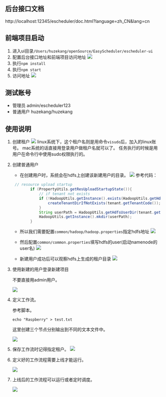 ## 后台接口文档
http://localhost:12345/escheduler/doc.html?language=zh_CN&lang=cn

## 前端项目启动
1. 进入ui目录`/Users/huzekang/openSource/EasyScheduler/escheduler-ui`
2. 配置后台接口地址和前端项目访问地址
 ![](https://i.loli.net/2019/11/10/eitszZf1aTbISno.png)
3. 执行`npm install`
4. 执行`npm start`
5. 访问地址
    ![](https://i.loli.net/2019/11/10/inag34bRoTEX81r.png)

## 测试账号
- 管理员
 admin/escheduler123
- 普通用户
 huzekang/huzekang

## 使用说明
1. 创建租户
    ![](https://i.loli.net/2019/11/18/2rtsb1cLo8V96fk.png)
    linux系统下，这个租户名则是用命令`visudo`后，加入的linux账号。
    mac系统的话直接用登录用户做租户名就可以了。
    任务执行的时候是用用户在命令行中使用sudo权限执行的。
  
2. 创建普通用户
    - 在创建用户时，系统会在hdfs上创建该新建用户的目录。
    ![](https://i.loli.net/2019/11/29/pxI8b9PSAfXTFZi.png)
    参考代码：
    ```java
     // resource upload startup
            if (PropertyUtils.getResUploadStartupState()){
                // if tenant not exists
                if (!HadoopUtils.getInstance().exists(HadoopUtils.getHdfsTenantDir(tenant.getTenantCode()))){
                    createTenantDirIfNotExists(tenant.getTenantCode());
                }
                String userPath = HadoopUtils.getHdfsUserDir(tenant.getTenantCode(),user.getId());
                HadoopUtils.getInstance().mkdir(userPath);
            }
    ```
    - 所以我们需要配置`common/hadoop/hadoop.properties`指定hdfs地址
    ![](https://i.loli.net/2019/11/29/DtrkR82VO6Y3JAs.png)
    
    - 然后配置`common/common.properties`填写hdfs的user(启动namenode的user名)
    ![](https://i.loli.net/2019/11/29/CaLKb1wJmShtjkY.png)
    
    - 新建用户成功后可以观察hdfs上生成的租户目录
    ![](https://i.loli.net/2019/11/29/IVeR7O4BnhAcoLy.png)
    
3. 使用新建的用户登录新建项目
    
    不要直接用admin用户。
    
    ![](https://i.loli.net/2019/11/29/tRgbsukZf68FHo4.png)
    
    
    
4. 定义工作流。

    参考脚本。

    ```
    echo "Raspberry" > test.txt 
    ```

    这里创建三个节点分别输出到不同的文本文件中。

    ![](https://i.loli.net/2019/11/29/2mfBTGDJxYHS3Va.png)

5. 保存工作流时记得指定租户。
    ![](https://i.loli.net/2019/11/18/DVq6zClwYXmM8vE.png)

6. 定义好的工作流程需要上线才能运行。

    ![](https://i.loli.net/2019/11/29/hdCU4v8pX17nwuS.png)

7. 上线后的工作流程可以运行或者定时调度。

    ![](https://i.loli.net/2019/11/29/VIbnlmvcG2KDjPi.png)